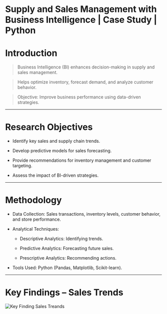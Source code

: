 # Supply and Sales Management with Business Intelligence | Case Study | Python


# Introduction
> Business Intelligence (BI) enhances decision-making in supply and sales management.

> Helps optimize inventory, forecast demand, and analyze customer behavior.

> Objective: Improve business performance using data-driven strategies.

---

# Research Objectives

- Identify key sales and supply chain trends.
  
- Develop predictive models for sales forecasting.
  
- Provide recommendations for inventory management and customer targeting.
  
- Assess the impact of BI-driven strategies.

---

# Methodology

* Data Collection: Sales transactions, inventory levels, customer behavior, 
        and store performance.

- Analytical Techniques:
  - Descriptive Analytics: Identifying trends.
   
  - Predictive Analytics: Forecasting future sales.
    
  - Prescriptive Analytics: Recommending actions.

- Tools Used: Python (Pandas, Matplotlib, Scikit-learn).

---

# Key Findings – Sales Trends

![Key Finding Sales Treands](./Key_Finding_Sales_Treands.png)




